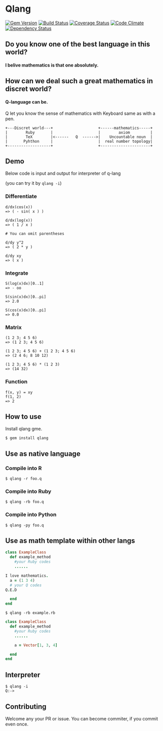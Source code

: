 # Qlang

[![Gem Version](https://badge.fury.io/rb/qlang.svg)](http://badge.fury.io/rb/qlang) [![Build Status](https://travis-ci.org/gogotanaka/Q.svg?branch=master)](https://travis-ci.org/gogotanaka/Q) [![Coverage Status](https://coveralls.io/repos/gogotanaka/Q/badge.png?branch=master)](https://coveralls.io/r/gogotanaka/Q?branch=master) [![Code Climate](https://codeclimate.com/github/gogotanaka/Q/badges/gpa.svg)](https://codeclimate.com/github/gogotanaka/Q) [![Dependency Status](https://gemnasium.com/gogotanaka/Q.svg)](https://gemnasium.com/gogotanaka/Q)

## Do you know one of the best language in this world?

#### I belive mathematics is that one absolutely.

## How can we deal such a great mathematics in discret world?

#### Q-language can be.

Q let you know the sense of mathematics with Keyboard same as with a pen.

```
+---Discret world---+                    +------mathematics-----+
|        Ruby       |                    |        axiom         |
|        TeX        |<------   Q  ------>|    Uncountable noun  |
|       Pyhthon     |                    |  real number topology|
+-------------------+                    +----------------------+
```

## Demo

Below code is input and output for interpreter of q-lang

(you can try it by `qlang -i`)

### Differentiate

```
d/dx(cos(x))
=> ( - sin( x ) )

d/dx(log(x))
=> ( 1 / x )

# You can omit parentheses

d/dy y^2                        
=> ( 2 * y )

d/dy xy                       
=> ( x )
```


### Integrate

```
S(log(x)dx)[0..1]
=> - oo

S(sin(x)dx)[0..pi]
=> 2.0

S(cos(x)dx)[0..pi]                       
=> 0.0
```


### Matrix

```
(1 2 3; 4 5 6)
=> (1 2 3; 4 5 6)

(1 2 3; 4 5 6) + (1 2 3; 4 5 6)
=> (2 4 6; 8 10 12)

(1 2 3; 4 5 6) * (1 2 3)
=> (14 32)
```

### Function
```
f(x, y) = xy
f(1, 2)
=> 2
```


## How to use

Install qlang gme.

    $ gem install qlang
    
    
## Use as native language

### Compile into R

    $ qlang -r foo.q
    
### Compile into Ruby

    $ qlang -rb foo.q
    
### Compile into Python

    $ qlang -py foo.q


## Use as math template within other langs


```rb
class ExampleClass
  def example_method
    #your Ruby codes
    ......

I love mathematics.
  a = (1 3 4)
  # your Q codes
Q.E.D

  end
end
```

    $ qlang -rb example.rb
    

```rb
class ExampleClass
  def example_method
    #your Ruby codes
    ......

    a = Vector[1, 3, 4]

  end
end
```

## Interpreter

    $ qlang -i
    Q:-> 

## Contributing

Welcome any your PR or issue.
You can become commiter, if you commit even once.
